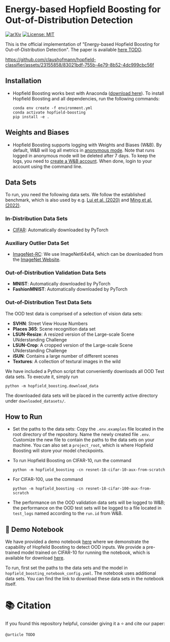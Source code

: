 # Energy-based Hopfield Boosting for Out-of-Distribution Detection

[![arXiv](https://img.shields.io/badge/arXiv-2306.14884-b31b1b.svg)](TODO)
[![License: MIT](https://img.shields.io/badge/License-MIT-yellow.svg)](https://opensource.org/licenses/MIT)

This is the official implementation of "Energy-based Hopfield Boosting for Out-of-Distribution Detection". The paper is available [here TODO](TODO).

https://github.com/claushofmann/hopfield-classifier/assets/23155858/83021bdf-755b-4e79-8b52-4dc999cbc56f

## Installation

- Hopfield Boosting works best with Anaconda ([download here](https://www.anaconda.com/download)). 
  To install Hopfield Boosting and all dependencies, run the following commands:

  ```
  conda env create -f environment.yml
  conda activate hopfield-boosting
  pip install -e .
  ```

## Weights and Biases

- Hopfield Boosting supports logging with Weights and Biases (W&B). By default, W&B will log all metrics in [anonymous mode](https://docs.wandb.ai/guides/app/features/anon). Note that runs logged in anonymous mode will be deleted after 7 days. To keep the logs, you need to [create a W&B account](https://docs.wandb.ai/quickstart). When done, login to your account using the command line.

## Data Sets
To run, you need the following data sets. We follow the established benchmark, which is also used by e.g. [Lui et al. (2020)](https://arxiv.org/abs/2010.03759) and [Ming et al. (2022)](https://arxiv.org/abs/2206.13687).

### In-Distribution Data Sets

  * [CIFAR](https://www.cs.toronto.edu/~kriz/cifar.html): Automatically downloaded by PyTorch

### Auxiliary Outlier Data Set

  * [ImageNet-RC](https://patrykchrabaszcz.github.io/Imagenet32/): We use ImageNet64x64, which can be downloaded from the [ImageNet Website](http://image-net.org/download-images).


### Out-of-Distribution Validation Data Sets

* **MNIST**: Automatically downloaded by PyTorch
* **FashionMNIST**: Automatically downloaded by PyTorch

### Out-of-Distribution Test Data Sets

The OOD test data is comprised of a selection of vision data sets:

* **SVHN**: Street View House Numbers
* **Places 365**: Scene recognition data set
* **LSUN-Resize**: A resized version of the Large-scale Scene UNderstanding Challenge
* **LSUN-Crop**: A cropped version of the Large-scale Scene UNderstanding Challenge
* **iSUN**: Contains a large number of different scenes
* **Textures**: A collection of textural images in the wild

We have included a Python script that conveniently downloads all OOD Test data sets. To execute it, simply run

```
python -m hopfield_boosting.download_data
```

The downloaded data sets will be placed in the currently active directory under `downloaded_datasets/`.

## How to Run

- Set the paths to the data sets: Copy the `.env.examples` file located in the root directory of the repository. 
  Name the newly created file `.env`. 
  Customize the new file to contain the paths to the data sets on your machine.
  You can also set a `project_root`, which is where Hopfield Boosting will store your model checkpoints.

- To run Hopfield Boosting on CIFAR-10, run the command
  ```
  python -m hopfield_boosting -cn resnet-18-cifar-10-aux-from-scratch
  ```

- For CIFAR-100, use the command
  ```
  python -m hopfield_boosting -cn resnet-18-cifar-100-aux-from-scratch
  ```

- The performance on the OOD validation data sets will be logged to W&B; the performance on the OOD test sets will be logged to a file located in
  `test_logs` named according to the `run.id` from W&B.

## 📓 Demo Notebook

We have provided a demo notebook [here](notebooks/hopfield_boosting_demo_extended.ipynb) where we demonstrate the capability of Hopfeild Boosting to detect OOD inputs. We provide a pre-trained model trained on CIFAR-10 for running the notebook, which is available for download [here](https://drive.google.com/file/d/1LK1VyjvQfA3qUG8LGue0IBOy0Sja2GJb/view?usp=sharing).

To run, first set the paths to the data sets and the model in `hopfield_boosting_notebook_config.yaml`. The notebook uses additional data sets. You can find the link to download these data sets in the notebook itself.


# 📚 Citation

If you found this repository helpful, consider giving it a ⭐ and cite our paper:

```
@article TODO
```

